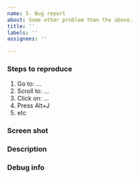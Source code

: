 ```yaml
---
name: 5. Bug report
about: Some other problem than the above.
title: ''
labels: ''
assignees: ''

---
```


<!--
Thanks for using Link Hints!
It's be super nice if you could fill in the below details.
-->


### Steps to reproduce

<!--
If possible, please provide exact steps to make the bug happen.
It's nice to have a specific example even if it happens on "every page".
-->

1. Go to: ...
2. Scroll to: ...
3. Click on: ...
4. Press Alt+J
5. etc


### Screen shot

<!--
A screen shot really helps!
GitHub allows attaching images in issues.
-->


### Description

<!--
A few words describing the issue.
-->


### Debug info

<!--
Click the Link Hints toolbar button, press "Copy debug info" and paste here.
-->
